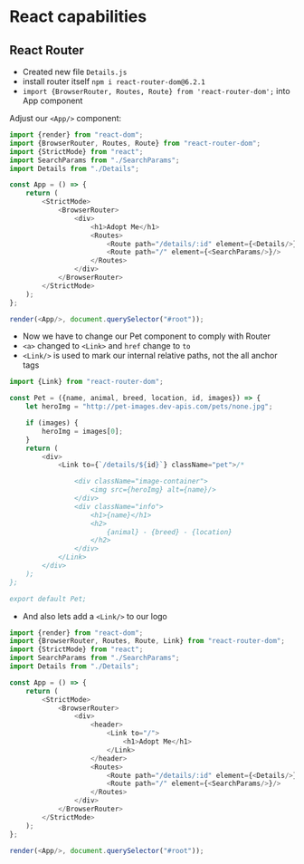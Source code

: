 # React capabilities

## React Router

* Created new file `Details.js`
* install router itself `npm i react-router-dom@6.2.1`
* `import {BrowserRouter, Routes, Route} from 'react-router-dom';` into App component

Adjust our `<App/>` component:

```js
import {render} from "react-dom";
import {BrowserRouter, Routes, Route} from "react-router-dom";
import {StrictMode} from "react";
import SearchParams from "./SearchParams";
import Details from "./Details";

const App = () => {
    return (
        <StrictMode>
            <BrowserRouter>
                <div>
                    <h1>Adopt Me</h1>
                    <Routes>
                        <Route path="/details/:id" element={<Details/>}/>
                        <Route path="/" element={<SearchParams/>}/>
                    </Routes>
                </div>
            </BrowserRouter>
        </StrictMode>
    );
};

render(<App/>, document.querySelector("#root"));

```

* Now we have to change our Pet component to comply with Router
* `<a>` changed to `<Link>` and `href` change to `to`
* `<Link/>` is used to mark our internal relative paths, not the all anchor tags

```js
import {Link} from "react-router-dom";

const Pet = ({name, animal, breed, location, id, images}) => {
    let heroImg = "http://pet-images.dev-apis.com/pets/none.jpg";

    if (images) {
        heroImg = images[0];
    }
    return (
        <div>
            <Link to={`/details/${id}`} className="pet">/*

                <div className="image-container">
                    <img src={heroImg} alt={name}/>
                </div>
                <div className="info">
                    <h1>{name}</h1>
                    <h2>
                        {animal} - {breed} - {location}
                    </h2>
                </div>
            </Link>
        </div>
    );
};

export default Pet;

```

* And also lets add a `<Link/>` to our logo

```js
import {render} from "react-dom";
import {BrowserRouter, Routes, Route, Link} from "react-router-dom";
import {StrictMode} from "react";
import SearchParams from "./SearchParams";
import Details from "./Details";

const App = () => {
    return (
        <StrictMode>
            <BrowserRouter>
                <div>
                    <header>
                        <Link to="/">
                            <h1>Adopt Me</h1>
                        </Link>
                    </header>
                    <Routes>
                        <Route path="/details/:id" element={<Details/>}/>
                        <Route path="/" element={<SearchParams/>}/>
                    </Routes>
                </div>
            </BrowserRouter>
        </StrictMode>
    );
};

render(<App/>, document.querySelector("#root"));

```